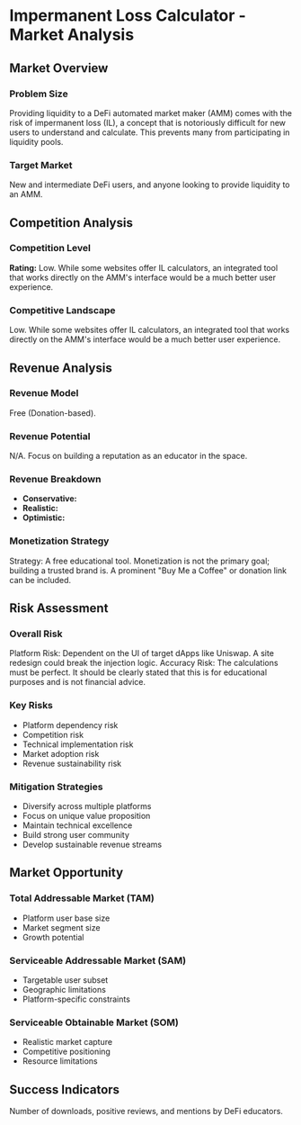 # Impermanent Loss Calculator - Market Analysis

## Market Overview

### Problem Size
Providing liquidity to a DeFi automated market maker (AMM) comes with the risk of impermanent loss (IL), a concept that is notoriously difficult for new users to understand and calculate. This prevents many from participating in liquidity pools.

### Target Market
New and intermediate DeFi users, and anyone looking to provide liquidity to an AMM.

## Competition Analysis

### Competition Level
**Rating:** Low. While some websites offer IL calculators, an integrated tool that works directly on the AMM's interface would be a much better user experience.

### Competitive Landscape
Low. While some websites offer IL calculators, an integrated tool that works directly on the AMM's interface would be a much better user experience.

## Revenue Analysis

### Revenue Model
Free (Donation-based).

### Revenue Potential
N/A. Focus on building a reputation as an educator in the space.

### Revenue Breakdown
- **Conservative:** 
- **Realistic:** 
- **Optimistic:** 

### Monetization Strategy
Strategy: A free educational tool. Monetization is not the primary goal; building a trusted brand is. A prominent "Buy Me a Coffee" or donation link can be included.

## Risk Assessment

### Overall Risk
Platform Risk: Dependent on the UI of target dApps like Uniswap. A site redesign could break the injection logic. Accuracy Risk: The calculations must be perfect. It should be clearly stated that this is for educational purposes and is not financial advice.

### Key Risks
- Platform dependency risk
- Competition risk
- Technical implementation risk
- Market adoption risk
- Revenue sustainability risk

### Mitigation Strategies
- Diversify across multiple platforms
- Focus on unique value proposition
- Maintain technical excellence
- Build strong user community
- Develop sustainable revenue streams

## Market Opportunity

### Total Addressable Market (TAM)
- Platform user base size
- Market segment size
- Growth potential

### Serviceable Addressable Market (SAM)
- Targetable user subset
- Geographic limitations
- Platform-specific constraints

### Serviceable Obtainable Market (SOM)
- Realistic market capture
- Competitive positioning
- Resource limitations

## Success Indicators
Number of downloads, positive reviews, and mentions by DeFi educators.
